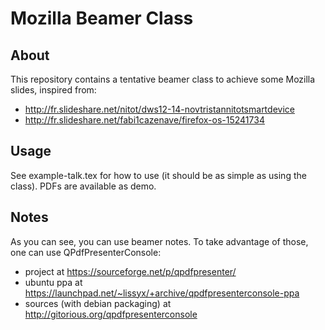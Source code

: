 Mozilla Beamer Class
====================


About
-----

This repository contains a tentative beamer class to achieve some Mozilla slides, inspired from:
* http://fr.slideshare.net/nitot/dws12-14-novtristannitotsmartdevice
* http://fr.slideshare.net/fabi1cazenave/firefox-os-15241734


Usage
-----

See example-talk.tex for how to use (it should be as simple as using the class). PDFs are available as demo.


Notes
-----

As you can see, you can use beamer notes. To take advantage of those, one can use QPdfPresenterConsole:
* project at https://sourceforge.net/p/qpdfpresenter/
* ubuntu ppa at https://launchpad.net/~lissyx/+archive/qpdfpresenterconsole-ppa
* sources (with debian packaging) at http://gitorious.org/qpdfpresenterconsole
